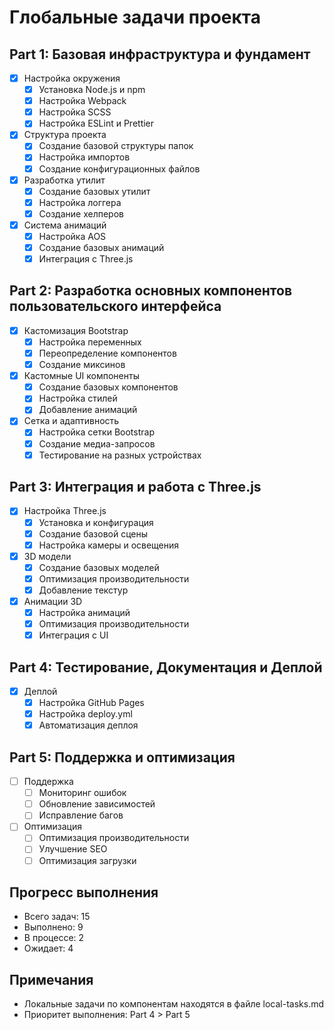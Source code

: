 # Глобальные задачи проекта

## Part 1: Базовая инфраструктура и фундамент
- [x] Настройка окружения
  - [x] Установка Node.js и npm
  - [x] Настройка Webpack
  - [x] Настройка SCSS
  - [x] Настройка ESLint и Prettier

- [x] Структура проекта
  - [x] Создание базовой структуры папок
  - [x] Настройка импортов
  - [x] Создание конфигурационных файлов

- [x] Разработка утилит
  - [x] Создание базовых утилит
  - [x] Настройка логгера
  - [x] Создание хелперов

- [x] Система анимаций
  - [x] Настройка AOS
  - [x] Создание базовых анимаций
  - [x] Интеграция с Three.js

## Part 2: Разработка основных компонентов пользовательского интерфейса
- [x] Кастомизация Bootstrap
  - [x] Настройка переменных
  - [x] Переопределение компонентов
  - [x] Создание миксинов

- [x] Кастомные UI компоненты
  - [x] Создание базовых компонентов
  - [x] Настройка стилей
  - [x] Добавление анимаций

- [x] Сетка и адаптивность
  - [x] Настройка сетки Bootstrap
  - [x] Создание медиа-запросов
  - [x] Тестирование на разных устройствах

## Part 3: Интеграция и работа с Three.js
- [x] Настройка Three.js
  - [x] Установка и конфигурация
  - [x] Создание базовой сцены
  - [x] Настройка камеры и освещения

- [x] 3D модели
  - [x] Создание базовых моделей
  - [x] Оптимизация производительности
  - [x] Добавление текстур

- [x] Анимации 3D
  - [x] Настройка анимаций
  - [x] Оптимизация производительности
  - [x] Интеграция с UI

## Part 4: Тестирование, Документация и Деплой

- [x] Деплой
  - [x] Настройка GitHub Pages
  - [x] Настройка deploy.yml
  - [x] Автоматизация деплоя

## Part 5: Поддержка и оптимизация
- [ ] Поддержка
  - [ ] Мониторинг ошибок
  - [ ] Обновление зависимостей
  - [ ] Исправление багов

- [ ] Оптимизация
  - [ ] Оптимизация производительности
  - [ ] Улучшение SEO
  - [ ] Оптимизация загрузки

## Прогресс выполнения
- Всего задач: 15
- Выполнено: 9
- В процессе: 2
- Ожидает: 4

## Примечания
- Локальные задачи по компонентам находятся в файле local-tasks.md
- Приоритет выполнения: Part 4 > Part 5
